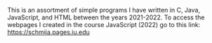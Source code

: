 This is an assortment of simple programs I have written in C, Java, JavaScript, and HTML between the years 2021-2022. To access the webpages I created in the course JavaScript (2022) go to this link: https://schmija.pages.iu.edu
